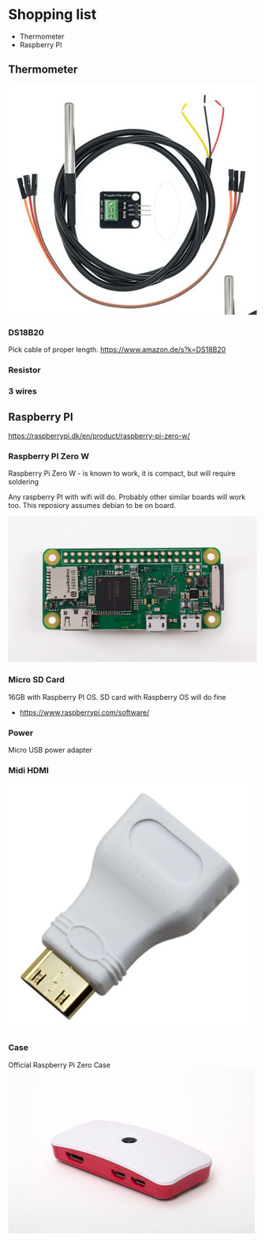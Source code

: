 # Shopping list

- Thermometer
- Raspberry PI

## Thermometer

![Cable](./images/51dekoYilFS._SL1000_.jpg)

### DS18B20

Pick cable of proper length.
https://www.amazon.de/s?k=DS18B20

### Resistor

### 3 wires


## Raspberry PI

https://raspberrypi.dk/en/product/raspberry-pi-zero-w/

### Raspberry PI Zero W

Raspberry Pi Zero W - is known to work, it is compact, but will require soldering

Any raspberry PI with wifi will do. Probably other similar boards will work too. This reposiory assumes debian to be on board.

![Pi Zero W](./images/raspberry-pi-zero-w-wireless-top.png)

### Micro SD Card

16GB with Raspberry PI OS. SD card with Raspberry OS will do fine

- https://www.raspberrypi.com/software/

### Power

Micro USB power adapter

### Midi HDMI

![Hdmi adapter](./images/mini-hdmi-til-hdmi-adapter.png)

### Case

Official Raspberry Pi Zero Case
![Official case](./images/pi-zero-case-camera.jpg)
